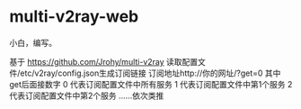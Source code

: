 # multi-v2ray-web
小白，编写。

基于 https://github.com/Jrohy/multi-v2ray
读取配置文件/etc/v2ray/config.json生成订阅链接
订阅地址http://你的网址/?get=0
其中get后面接数字
0 代表订阅配置文件中所有服务
1 代表订阅配置文件中第1个服务
2 代表订阅配置文件中第2个服务
......依次类推
